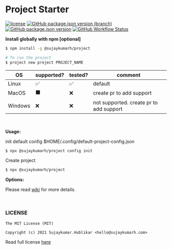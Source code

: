 # Project Starter

[![license](https://img.shields.io/badge/license-MIT-blue.svg)](https://github.com/sujaykumarh/project.git)
[![GitHub package.json version (branch)](https://img.shields.io/github/package-json/v/sujaykumarh/project/main?color=brighgreen&label=main)](https://github.com/sujaykumarh/project/tree/main)
[![GitHub package.json version](https://img.shields.io/github/package-json/v/sujaykumarh/project/dev?color=brightgreen&label=dev)](https://github.com/sujaykumarh/project/tree/dev)
[![GitHub Workflow Status](https://img.shields.io/github/workflow/status/sujaykumarh/project/Build%20&%20Publish%20package)](https://github.com/sujaykumarh/project/actions)

**Install globally with npm [optional]**

```sh
$ npm install -g @sujaykumarh/project

# To run the project
$ project new project PROJECT_NAME
```

OS | supported? | tested? | comment
--- | --- | --- | ---
Linux | ✅ | ✅ | default
MacOS | ⬛ | ❌ | create pr to add support
Windows | ❌ | ❌ | not supported. create pr to add support

<br>

**Usage:**

init default config $HOME/.config/default-project-config.json

```sh
$ npx @sujaykumarh/project config init
```

Create project

```sh
$ npx @sujaykumarh/project
```

**Options:**

Please read [wiki](https://github.com/sujaykumarh/project/wiki) for more details.

<br>

### LICENSE

```license
The MIT License (MIT)

Copyright (c) 2021 Sujaykumar.Hublikar <hello@sujaykumarh.com>
```

Read full license [here](https://github.com/sujaykumarh/project/blob/main/LICENSE)